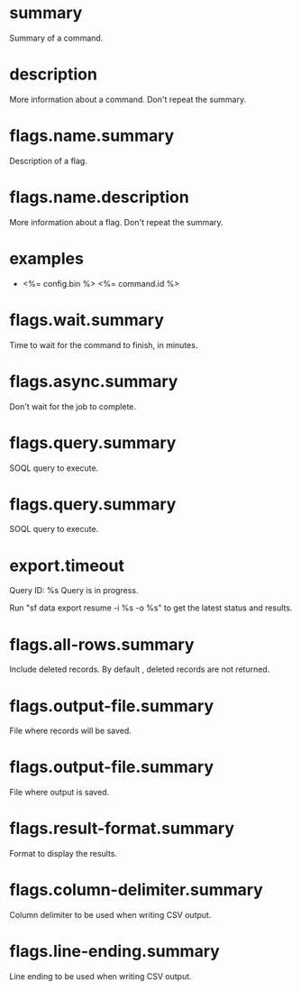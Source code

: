 # summary

Summary of a command.

# description

More information about a command. Don't repeat the summary.

# flags.name.summary

Description of a flag.

# flags.name.description

More information about a flag. Don't repeat the summary.

# examples

- <%= config.bin %> <%= command.id %>

# flags.wait.summary

Time to wait for the command to finish, in minutes.

# flags.async.summary

Don't wait for the job to complete.

# flags.query.summary

SOQL query to execute.

# flags.query.summary

SOQL query to execute.

# export.timeout

Query ID: %s
Query is in progress.

Run "sf data export resume -i %s -o %s" to get the latest status and results.

# flags.all-rows.summary

Include deleted records. By default , deleted records are not returned.

# flags.output-file.summary

File where records will be saved.

# flags.output-file.summary

File where output is saved.

# flags.result-format.summary

Format to display the results.

# flags.column-delimiter.summary

Column delimiter to be used when writing CSV output.

# flags.line-ending.summary

Line ending to be used when writing CSV output.
